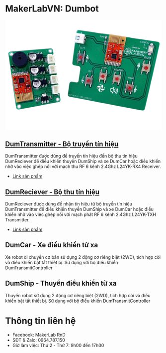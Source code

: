 # MakerLabVN: Dumbot

![](/image/ca2.jpg)

## [DumTransmitter - Bộ truyền tín hiệu](/DumTransmitter/README.md)

DumTransmitter được dùng để truyền tín hiệu đến bộ thu tín hiệu DumReciever để điều khiển thuyền DumShip và xe DumCar hoặc điều khiển nhờ vào việc ghép nối với mạch thu RF 6 kênh 2.4Ghz L24YK-RX4 Receiver.

- [Link sản phẩm](https://hshop.vn/mach-thu-rf-6-kenh-2-4ghz-l24yk-rx4)

## [DumReciever - Bộ thu tín hiệu](/DumReciever/README.md)

DumReciever được dùng để nhận tín hiệu từ bộ truyền tín hiệu DumTransmitter để điều khiển thuyền DumShip và xe DumCar hoặc điều khiển nhờ vào việc ghép nối với mạch phát RF 6 kênh 2.4Ghz L24YK-TXH Transmitter.

- [Link sản phẩm](https://hshop.vn/mach-phat-rf-6-kenh-2-4ghz-l24yk-txh)

## DumCar - Xe điều khiển từ xa

Xe robot di chuyển cơ bản sử dụng 2 động cơ riêng biệt (2WD), tích hợp còi và điều khiển bật tắt thiết bị. Sử dụng với bộ điều khiển DumTransmitController

## DumShip - Thuyền điều khiển từ xa

Thuyền robot sử dụng 2 động cơ riêng biệt (2WD), tích hợp còi và điều khiển bật tắt thiết bị. Sử dụng với bộ điều khiển DumTransmitController

# Thông tin liên hệ

- Facebook: MakerLab RnD
- SĐT & Zalo: 0964.787.150
- Giờ làm việc: Thứ 2 - Thứ 7: 9h00 đến 17h00
